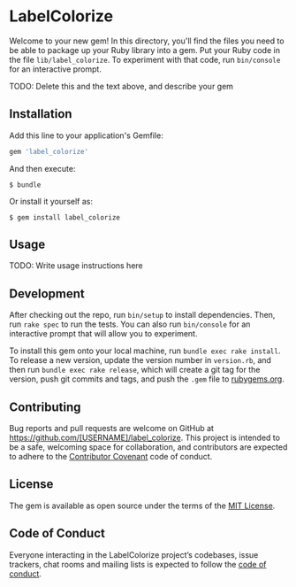 # LabelColorize

Welcome to your new gem! In this directory, you'll find the files you need to be able to package up your Ruby library into a gem. Put your Ruby code in the file `lib/label_colorize`. To experiment with that code, run `bin/console` for an interactive prompt.

TODO: Delete this and the text above, and describe your gem

## Installation

Add this line to your application's Gemfile:

```ruby
gem 'label_colorize'
```

And then execute:

    $ bundle

Or install it yourself as:

    $ gem install label_colorize

## Usage

TODO: Write usage instructions here

## Development

After checking out the repo, run `bin/setup` to install dependencies. Then, run `rake spec` to run the tests. You can also run `bin/console` for an interactive prompt that will allow you to experiment.

To install this gem onto your local machine, run `bundle exec rake install`. To release a new version, update the version number in `version.rb`, and then run `bundle exec rake release`, which will create a git tag for the version, push git commits and tags, and push the `.gem` file to [rubygems.org](https://rubygems.org).

## Contributing

Bug reports and pull requests are welcome on GitHub at https://github.com/[USERNAME]/label_colorize. This project is intended to be a safe, welcoming space for collaboration, and contributors are expected to adhere to the [Contributor Covenant](http://contributor-covenant.org) code of conduct.

## License

The gem is available as open source under the terms of the [MIT License](http://opensource.org/licenses/MIT).

## Code of Conduct

Everyone interacting in the LabelColorize project’s codebases, issue trackers, chat rooms and mailing lists is expected to follow the [code of conduct](https://github.com/[USERNAME]/label_colorize/blob/master/CODE_OF_CONDUCT.md).
